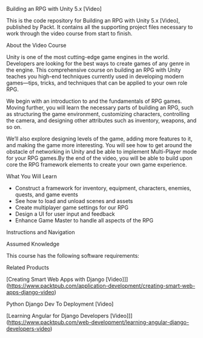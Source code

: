 Building an RPG with Unity 5.x [Video]

This is the code repository for Building an RPG with Unity 5.x [Video], published by Packt. It contains all the supporting project files necessary to work through the video course from start to finish.

About the Video Course

Unity is one of the most cutting-edge game engines in the world. Developers are looking for the best ways to create games of any genre in the engine. This comprehensive course on building an RPG with Unity teaches you high-end techniques currently used in developing modern games—tips, tricks, and techniques that can be applied to your own role RPG.

We begin with an introduction to and the fundamentals of RPG games. Moving further, you will learn the necessary parts of building an RPG, such as structuring the game environment, customizing characters, controlling the camera, and designing other attributes such as inventory, weapons, and so on.

We’ll also explore designing levels of the game, adding more features to it, and making the game more interesting. You will see how to get around the obstacle of networking in Unity and be able to implement Multi-Player mode for your RPG games.By the end of the video, you will be able to build upon core the RPG framework elements to create your own game experience.

What You Will Learn

<DIV class=book-info-will-learn-text> <UL> <LI>Construct a framework for inventory, equipment, characters, enemies, quests, and game events <LI> See how to load and unload scenes and assets <LI>Create multiplayer game settings for our RPG <LI>Design a UI for user input and feedback <LI>Enhance Game Master to handle all aspects of the RPG</LI></UL></DIV>
Instructions and Navigation

Assumed Knowledge

This course has the following software requirements:<br/>

Related Products

[Creating Smart Web Apps with Django [Video]]](https://www.packtpub.com/application-development/creating-smart-web-apps-django-video)

Python Django Dev To Deployment [Video]

[Learning Angular for Django Developers [Video]]](https://www.packtpub.com/web-development/learning-angular-django-developers-video)
